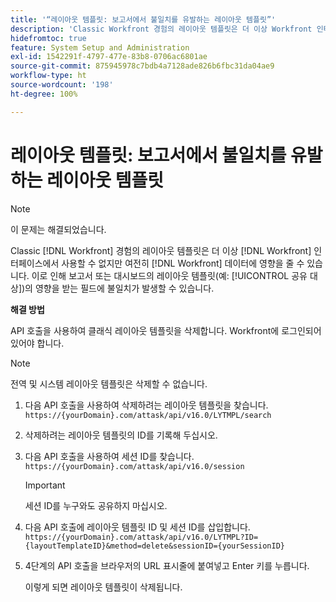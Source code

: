 ```yaml
---
title: '“레이아웃 템플릿: 보고서에서 불일치를 유발하는 레이아웃 템플릿”'
description: 'Classic Workfront 경험의 레이아웃 템플릿은 더 이상 Workfront 인터페이스에서 사용할 수 없지만 여전히 Workfront 데이터에 영향을 줄 수 있습니다. 이로 인해 보고서 또는 대시보드의 레이아웃 템플릿(예: 다음 사용자와 공유)의 영향을 받는 필드에 불일치가 발생할 수 있습니다.'
hidefromtoc: true
feature: System Setup and Administration
exl-id: 1542291f-4797-477e-83b8-0706ac6801ae
source-git-commit: 875945978c7bdb4a7128ade826b6fbc31da04ae9
workflow-type: ht
source-wordcount: '198'
ht-degree: 100%

---
```


# 레이아웃 템플릿: 보고서에서 불일치를 유발하는 레이아웃 템플릿

<!--Can delete after 9/24/2024-->

>[!NOTE]
>
>이 문제는 해결되었습니다.

Classic [!DNL Workfront] 경험의 레이아웃 템플릿은 더 이상 [!DNL Workfront] 인터페이스에서 사용할 수 없지만 여전히 [!DNL Workfront] 데이터에 영향을 줄 수 있습니다. 이로 인해 보고서 또는 대시보드의 레이아웃 템플릿(예: [!UICONTROL 공유 대상])의 영향을 받는 필드에 불일치가 발생할 수 있습니다.

**해결 방법**

API 호출을 사용하여 클래식 레이아웃 템플릿을 삭제합니다. Workfront에 로그인되어 있어야 합니다.

>[!NOTE]
>
>전역 및 시스템 레이아웃 템플릿은 삭제할 수 없습니다.

1. 다음 API 호출을 사용하여 삭제하려는 레이아웃 템플릿을 찾습니다.
   `https://{yourDomain}.com/attask/api/v16.0/LYTMPL/search`
1. 삭제하려는 레이아웃 템플릿의 ID를 기록해 두십시오.
1. 다음 API 호출을 사용하여 세션 ID를 찾습니다.
   `https://{yourDomain}.com/attask/api/v16.0/session`

   >[!IMPORTANT]
   >
   >세션 ID를 누구와도 공유하지 마십시오.

1. 다음 API 호출에 레이아웃 템플릿 ID 및 세션 ID를 삽입합니다.
   `https://{yourDomain}.com/attask/api/v16.0/LYTMPL?ID={layoutTemplateID}&method=delete&sessionID={yourSessionID}`
1. 4단계의 API 호출을 브라우저의 URL 표시줄에 붙여넣고 Enter 키를 누릅니다.

   이렇게 되면 레이아웃 템플릿이 삭제됩니다.
